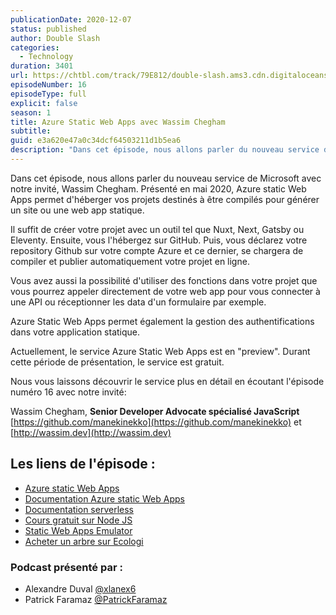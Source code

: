 ```yaml
---
publicationDate: 2020-12-07
status: published
author: Double Slash
categories:
  - Technology
duration: 3401
url: https://chtbl.com/track/79E812/double-slash.ams3.cdn.digitaloceanspaces.com/DS_016_swa.mp3
episodeNumber: 16
episodeType: full
explicit: false
season: 1
title: Azure Static Web Apps avec Wassim Chegham
subtitle:
guid: e3a620e47a0c34dcf64503211d1b5ea6
description: "Dans cet épisode, nous allons parler du nouveau service de Microsoft avec notre invité, Wassim Chegham. Présenté en mai 2020, Azure static Web Apps permet d'héberger vos projets destinés à être compilés pour générer un site ou une web app statique. Il suffit de créer votre projet avec un outil tel que Nuxt, Next, Gatsby ou Eleventy. Ensuite, vous l'hébergez sur GitHub. Puis, vous déclarez votre repository Github sur votre compte Azure et ce dernier, se chargera de compiler et publier automatiquement votre projet en ligne. Vous avez aussi la possibilité d'utiliser des fonctions dans votre projet que vous pourrez appeler directement de votre web app pour vous connecter à une API ou réceptionner les data d'un formulaire par exemple. Azure Static Web Apps permet également la gestion des authentifications dans votre application statique. Actuellement, le service Azure Static Web Apps est en \"preview\". Durant cette période de présentation, le service est gratuit. Nous vous laissons découvrir le service plus en détail en écoutant l'épisode numéro 16 avec notre invité: Wassim Chegham, Senior Developer Advocate spécialisé JavaScript https://github.com/manekinekko et http://wassim.dev Les liens de l'épisode : Azure static Web Apps Documentation Azure static Web Apps Documentation serverless Cours gratuit sur Node JS Static Web Apps Emulator Acheter un arbre sur Ecologi Podcast présenté par : Alexandre Duval @xlanex6 Patrick Faramaz @PatrickFaramaz"
---
```


Dans cet épisode, nous allons parler du nouveau service de Microsoft avec notre invité, Wassim Chegham.
Présenté en mai 2020, Azure static Web Apps permet d'héberger vos projets destinés à être compilés pour générer un site ou une web app statique.

Il suffit de créer votre projet avec un outil tel que Nuxt, Next, Gatsby ou Eleventy. Ensuite, vous l'hébergez sur GitHub. Puis, vous déclarez votre repository Github sur votre compte Azure et ce dernier, se chargera de compiler et publier automatiquement votre projet en ligne.

Vous avez aussi la possibilité d'utiliser des fonctions dans votre projet que vous pourrez appeler directement de votre web app pour vous connecter à une API ou réceptionner les data d'un formulaire par exemple.

Azure Static Web Apps permet également la gestion des authentifications dans votre application statique.

Actuellement, le service Azure Static Web Apps est en "preview". Durant cette période de présentation, le service est gratuit.

Nous vous laissons découvrir le service plus en détail en écoutant l'épisode numéro 16 avec notre invité:

Wassim Chegham, **Senior Developer Advocate spécialisé JavaScript**
[https://github.com/manekinekko](https://github.com/manekinekko) et [http://wassim.dev](http://wassim.dev)

## Les liens de l'épisode :

- [Azure static Web Apps](https://azure.microsoft.com/fr-fr/services/app-service/static/?WT.mc_id=javascript-00000-wachegha)
- [Documentation Azure static Web Apps](https://docs.microsoft.com/fr-fr/azure/static-web-apps/overview?WT.mc_id=javascript-00000-wachegha)
- [Documentation serverless](https://docs.microsoft.com/fr-fr/azure/azure-functions/create-first-function-vs-code-node?WT.mc_id=javascript-00000-wachegha)
- [Cours gratuit sur Node JS](https://docs.microsoft.com/fr-fr/learn/paths/build-javascript-applications-nodejs/?WT.mc_id=javascript-00000-wachegha)
- [Static Web Apps Emulator](https://github.com/manekinekko/swa-emulator)
- [Acheter un arbre sur Ecologi](https://ecologi.com/wassimchegham?r=5facf70521660a001d024120)

### Podcast présenté par :

- Alexandre Duval [@xlanex6](https://twitter.com/xlanex6)
- Patrick Faramaz [@PatrickFaramaz](https://twitter.com/PatrickFaramaz)
